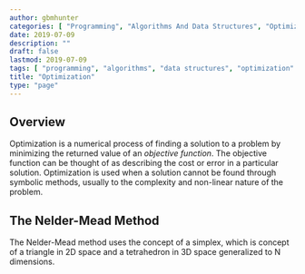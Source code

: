 ```yaml
---
author: gbmhunter
categories: [ "Programming", "Algorithms And Data Structures", "Optimization" ]
date: 2019-07-09
description: ""
draft: false
lastmod: 2019-07-09
tags: [ "programming", "algorithms", "data structures", "optimization" ]
title: "Optimization"
type: "page"
---
```


## Overview

Optimization is a numerical process of finding a solution to a problem by minimizing the returned value of an _objective function_. The objective function can be thought of as describing the cost or error in a particular solution. Optimization is used when a solution cannot be found through symbolic methods, usually to the complexity and non-linear nature of the problem.

## The Nelder-Mead Method

The Nelder-Mead method uses the concept of a simplex, which is concept of a triangle in 2D space and a tetrahedron in 3D space generalized to N dimensions.

